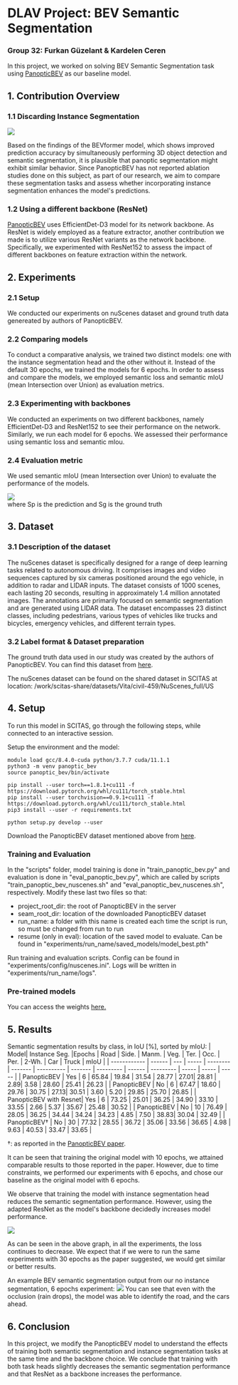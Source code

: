 # DLAV Project: BEV Semantic Segmentation

### Group 32: Furkan Güzelant & Kardelen Ceren 
In this project, we worked on solving BEV Semantic Segmentation task using [PanopticBEV](https://github.com/robot-learning-freiburg/PanopticBEV) as our baseline model. 

## 1. Contribution Overview

### 1.1 Discarding Instance Segmentation 
![](https://hackmd.io/_uploads/ByUgECEIh.png)

Based on the findings of the BEVformer model, which shows improved prediction accuracy by simultaneously performing 3D object detection and semantic segmentation, it is plausible that panoptic segmentation might exhibit similar behavior. Since PanopticBEV has not reported ablation studies done on this subject, as part of our research, we aim to compare these segmentation tasks and assess whether incorporating instance segmentation enhances the model's predictions.

### 1.2 Using a different backbone (ResNet)
[PanopticBEV](https://github.com/robot-learning-freiburg/PanopticBEV) uses EfficientDet-D3 model for its network backbone. As ResNet is widely employed as a feature extractor, another contribution we made is to utilize various ResNet variants as the network backbone. Specifically, we experimented with ResNet152 to assess the impact of different backbones on feature extraction within the network.
## 2. Experiments

### 2.1 Setup

We conducted our experiments on nuScenes dataset and ground truth data genereated by authors of PanopticBEV.
### 2.2 Comparing models

To conduct a comparative analysis, we trained two distinct models: one with the instance segmentation head and the other without it. Instead of the default 30 epochs, we trained the models for 6 epochs. In order to assess and compare the models, we employed semantic loss and semantic mIoU (mean Intersection over Union) as evaluation metrics.
 
### 2.3 Experimenting with backbones

We conducted an experiments on two different backbones, namely EfficientDet-D3 and ResNet152 to see their performance on the network. Similarly, we run each model for 6 epochs. We assessed their performance using semantic loss and semantic mIou.

### 2.4 Evaluation metric

We used semantic mIoU (mean Intersection over Union) to evaluate the performance of the models. 

![](https://hackmd.io/_uploads/HkvQnfNU3.png)  
where Sp is the prediction and Sg is the ground truth


## 3. Dataset

### 3.1 Description of the dataset

The nuScenes dataset is specifically designed for a range of deep learning tasks related to autonomous driving. It comprises images and video sequences captured by six cameras positioned around the ego vehicle, in addition to radar and LIDAR inputs. The dataset consists of 1000 scenes, each lasting 20 seconds, resulting in approximately 1.4 million annotated images. The annotations are primarily focused on semantic segmentation and are generated using LIDAR data. The dataset encompasses 23 distinct classes, including pedestrians, various types of vehicles like trucks and bicycles, emergency vehicles, and different terrain types.

### 3.2 Label format & Dataset preparation

The ground truth data used in our study was created by the authors of PanopticBEV. You can find this dataset from   [here](http://panoptic-bev.cs.uni-freiburg.de/).

The nuScenes dataset can be found on the shared dataset in SCITAS at location:  /work/scitas-share/datasets/Vita/civil-459/NuScenes_full/US

## 4. Setup

To run this model in SCITAS, go through the following steps, while connected to an interactive session.

Setup the environment and the model:

```
module load gcc/8.4.0-cuda python/3.7.7 cuda/11.1.1
python3 -m venv panoptic_bev
source panoptic_bev/bin/activate

pip install --user torch==1.8.1+cu111 -f https://download.pytorch.org/whl/cu111/torch_stable.html
pip install --user torchvision==0.9.1+cu111 -f https://download.pytorch.org/whl/cu111/torch_stable.html
pip3 install --user -r requirements.txt

python setup.py develop --user
```
Download the PanopticBEV dataset mentioned above from [here](http://panoptic-bev.cs.uni-freiburg.de/).

### Training and Evaluation
In the "scripts" folder, model training is done in "train_panoptic_bev.py" and evaluation is done in "eval_panoptic_bev.py", which are called by scripts "train_panoptic_bev_nuscenes.sh" and "eval_panoptic_bev_nuscenes.sh", respectively. Modify these last two files so that: 

* project_root_dir: the root of PanopticBEV in the server
* seam_root_dir: location of the downloaded PanopticBEV dataset
* run_name: a folder with this name is created each time the script is run, so must be changed from run to run
* resume (only in eval): location of the saved model to evaluate. Can be found in "experiments/run_name/saved_models/model_best.pth"

Run training and evaluation scripts. Config can be found in "experiments/config/nuscenes.ini". Logs will be written in "experiments/run_name/logs".

### Pre-trained models
You can access the weights [here.](https://drive.google.com/drive/folders/1xoWRH4V4Y2Zmw80EB948CmT-rZsE9sIh?usp=sharing)

## 5. Results
Semantic segmentation results by class, in IoU [%], sorted by mIoU: 
| Model|  Instance Seg. |Epochs | Road  | Side. | Manm. | Veg. | Ter. | Occ. | Per. | 2-Wh. | Car  | Truck | mIoU  |
| ------------ | ------ | --- | ----- | -------- | ------- | ---------- | ------- | --------- | ------ | --------- | ----- | ----- | ----- |
| PanopticBEV  | Yes |  6 | 65.84 | 19.84    | 31.54  | 28.77 | 27.01| 28.81 | 2.89| 3.58 | 28.60 | 25.41 | 26.23   |
| PanopticBEV |   No   | 6 | 67.47 | 18.60    | 29.76   | 30.75 | 27.13| 30.51 | 3.60  | 5.20 | 29.85 | 25.70 | 26.85 |
| PanopticBEV  with Resnet| Yes |  6 | 73.25 | 25.01    | 36.25  | 34.90 | 33.10 | 33.55 | 2.66 | 5.37 | 35.67 | 25.48 | 30.52 |
| PanopticBEV |   No   | 10 | 76.49 | 28.05 | 36.25  | 34.44    | 34.24  | 34.23 | 4.85 | 7.50 | 38.83| 30.04 | 32.49 |
| PanopticBEV† |   No   | 30 | 77.32 | 28.55    | 36.72   | 35.06      | 33.56   | 36.65     | 4.98   | 9.63      | 40.53 | 33.47 | 33.65 |


†: as reported in the [PanopticBEV paper](https://arxiv.org/pdf/2108.03227.pdf).

It can be seen that training the original model with 10 epochs, we attained comparable results to those reported in the paper. However, due to time constraints, we performed our experiments with 6 epochs, and chose our baseline as the original model with 6 epochs. 

We observe that training the model with instance segmentation head reduces the semantic segmentation performance. However, using the adapted ResNet as the model's backbone decidedly increases model performance. 


![](https://hackmd.io/_uploads/ByxxTmrI3.png)

As can be seen in the above graph, in all the experiments, the loss continues to decrease. We expect that if we were to run the same experiments with 30 epochs as the paper suggested, we would get similar or better results. 

An example BEV semantic segmentation output from our no instance segmentation, 6 epochs experiment: 
![](https://hackmd.io/_uploads/SkkI0eBUn.png)
You can see that even with the occlusion (rain drops), the model was able to identify the road, and the cars ahead. 

## 6. Conclusion

In this project, we modify the PanopticBEV model to understand the effects of training both semantic segmentation and instance segmentation tasks at the same time and the backbone choice. We conclude that training with both task heads slightly decreases the semantic segmentation performance and that ResNet as a backbone increases the performance. 